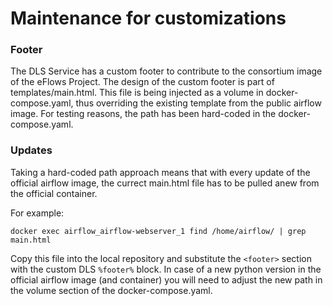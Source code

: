 # Maintenance for customizations

### Footer
The DLS Service has a custom footer to contribute to the consortium image of the eFlows Project. The design of the custom footer is part of templates/main.html. This file is being injected as a volume in docker-compose.yaml, thus overriding the existing template from the public airflow image. For testing reasons, the path has been hard-coded in the docker-compose.yaml. 

### Updates
 Taking a hard-coded path approach means that with every update of the official airflow image, the currect main.html file has to be pulled anew from the official container. 
 
 For example:

 ```docker exec airflow_airflow-webserver_1 find /home/airflow/ | grep main.html ```
 
 Copy this file into the local repository and substitute the ```<footer>``` section with the custom DLS ```%footer%``` block. In case of a new python version in the official airflow image (and container) you will need to adjust the new path in the volume section of the docker-compose.yaml. 